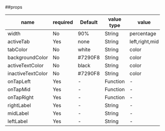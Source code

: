 ##props

| name              | required | Default | value type | value          |
| ----------------- | -------- | ------- | ---------- | -------------- |
| width             | No       | 90%     | String     | percentage     |
| activeTab         | Yes      | none    | String     | left,right,mid |
| tabColor          | No       | white   | String     | color          |
| backgroundColor   | No       | #7290F8 | String     | color          |
| activeTextColor   | No       | black   | String     | color          |
| inactiveTextColor | No       | #7290F8 | String     | color          |
| onTapLeft         | Yes      | -       | Function   | -              |
| onTapMid          | Yes      | -       | Function   | -              |
| onTapRight        | Yes      | -       | Function   | -              |
| rightLabel        | Yes      | -       | String     | -              |
| midLabel          | Yes      | -       | String     | -              |
| leftLabel         | Yes      | -       | String     | -              |
